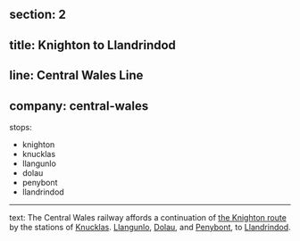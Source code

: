section: 2
----
title: Knighton to Llandrindod
----
line: Central Wales Line
----
company: central-wales
----
stops:
- knighton
- knucklas
- llangunlo
- dolau
- penybont
- llandrindod
----
text: The Central Wales railway affords a continuation of [the Knighton route](/routes/craven-arms-to-knighton) by the stations of [Knucklas](/stations/knucklas). [Llangunlo](/stations/llangunlo), [Dolau](/stations/dolau), and [Penybont](/stations/penybont), to [Llandrindod](/stations/llandrindod).
